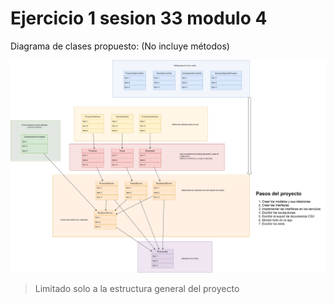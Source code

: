 # Ejercicio 1 sesion 33 modulo 4

Diagrama de clases propuesto: (No incluye métodos)

![Diagrama de clases](diagrama-de-clases.png)

> Limitado solo a la estructura general del proyecto